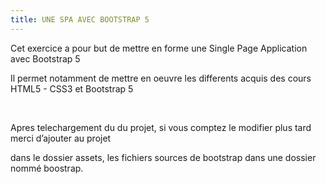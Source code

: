 ```yaml
---
title: UNE SPA AVEC BOOTSTRAP 5
---
```


Cet exercice a pour but de mettre en forme une  Single Page Application avec
Bootstrap 5

Il permet notamment de mettre en oeuvre les differents acquis des cours HTML5 -
CSS3 et Bootstrap 5

 

Apres telechargement du du projet, si vous comptez le modifier plus tard merci
d’ajouter au projet

dans le dossier assets, les fichiers sources de bootstrap dans une dossier nommé
boostrap.


